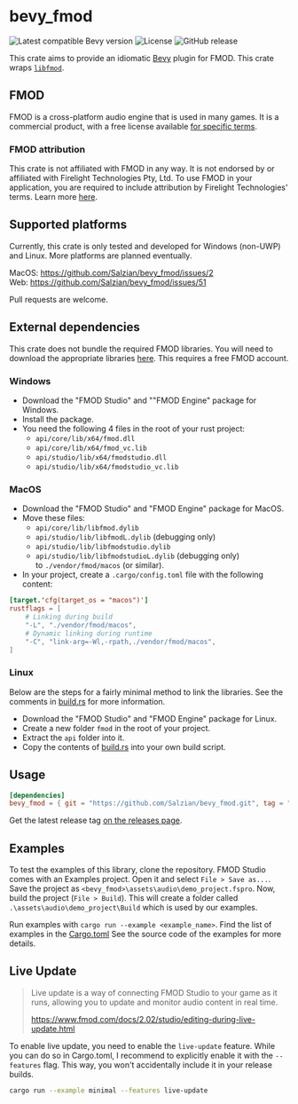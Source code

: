 # bevy_fmod

![Latest compatible Bevy version][Bevy badge]
![License][License img]
![GitHub release][GitHub release img]

This crate aims to provide an idiomatic [Bevy] plugin for FMOD. This crate wraps [`libfmod`][libfmod].

## FMOD

FMOD is a cross-platform audio engine that is used in many games. It is a commercial product, with a free license
available [for specific terms][FMOD licensing].

### FMOD attribution

This crate is not affiliated with FMOD in any way. It is not endorsed by or affiliated with Firelight Technologies Pty,
Ltd. To use FMOD in your application, you are required to include attribution by Firelight Technologies' terms.
Learn more [here][FMOD attribution].

## Supported platforms

Currently, this crate is only tested and developed for Windows (non-UWP) and Linux. More platforms are planned
eventually.

MacOS: https://github.com/Salzian/bevy_fmod/issues/2  
Web: https://github.com/Salzian/bevy_fmod/issues/51

Pull requests are welcome.

## External dependencies

This crate does not bundle the required FMOD libraries. You will need to download the appropriate
libraries [here][FMOD libraries download].
This requires a free FMOD account.

### Windows

- Download the "FMOD Studio" and ""FMOD Engine" package for Windows.
- Install the package.
- You need the following 4 files in the root of your rust project:
    - `api/core/lib/x64/fmod.dll`
    - `api/core/lib/x64/fmod_vc.lib`
    - `api/studio/lib/x64/fmodstudio.dll`
    - `api/studio/lib/x64/fmodstudio_vc.lib`

### MacOS

- Download the "FMOD Studio" and "FMOD Engine" package for MacOS.
- Move these files:
    - `api/core/lib/libfmod.dylib`
    - `api/studio/lib/libfmodL.dylib` (debugging only)
    - `api/studio/lib/libfmodstudio.dylib`
    - `api/studio/lib/libfmodstudioL.dylib` (debugging only)  
      to `./vendor/fmod/macos` (or similar).
- In your project, create a `.cargo/config.toml` file with the following content:

```toml
[target.'cfg(target_os = "macos")']
rustflags = [
    # Linking during build  
    "-L", "./vendor/fmod/macos",
    # Dynamic linking during runtime
    "-C", "link-arg=-Wl,-rpath,./vendor/fmod/macos",
]
```

### Linux

Below are the steps for a fairly minimal method to link the libraries. See the comments
in [build.rs](https://github.com/Salzian/bevy_fmod/blob/main/build.rs) for more information.

- Download the "FMOD Studio" and "FMOD Engine" package for Linux.
- Create a new folder `fmod` in the root of your project.
- Extract the `api` folder into it.
- Copy the contents of [build.rs](https://github.com/Salzian/bevy_fmod/blob/main/build.rs) into your own build script.

## Usage

```toml
[dependencies]
bevy_fmod = { git = "https://github.com/Salzian/bevy_fmod.git", tag = "<bevy_fmod release tag>" }
```

Get the latest release tag [on the releases page][GitHub releases].

## Examples

To test the examples of this library, clone the repository. FMOD Studio comes with an Examples project. Open it and
select `File > Save as...`. Save the project as `<bevy_fmod>\assets\audio\demo_project.fspro`.
Now, build the project (`File > Build`). This will create a folder called `.\assets\audio\demo_project\Build` which is
used by our examples.

Run examples with `cargo run --example <example_name>`. Find the list of examples in the [Cargo.toml](./Cargo.toml) See
the source code of the examples for more details.

## Live Update

> Live update is a way of connecting FMOD Studio to your game as it runs,
> allowing you to update and monitor audio content in real time.
>
> <https://www.fmod.com/docs/2.02/studio/editing-during-live-update.html>

To enable live update, you need to enable the `live-update` feature. While you can do so in Cargo.toml, I recommend
to explicitly enable it with the `--features` flag. This way, you won't accidentally include it in your release builds.

```sh
cargo run --example minimal --features live-update
```

[Bevy]: https://bevyengine.org

[Bevy badge]: https://img.shields.io/badge/Bevy-0.14-232326

[FMOD licensing]: https://fmod.com/licensing

[FMOD attribution]: https://fmod.com/attribution

[FMOD libraries download]: https://fmod.com/download#fmodengine

[FMOD revision history]: https://www.fmod.com/docs/2.02/studio/welcome-to-fmod-studio-revision-history.html

[FMOD 2.02.12 img]: https://img.shields.io/badge/FMOD-2.02.12-black

[FMOD 2.02.20 img]: https://img.shields.io/badge/FMOD-2.02.20-black

[libfmod]: https://github.com/lebedec/libfmod

[demo_project]: https://drive.google.com/file/d/13Mxq_jEHXDLuam6M9whNowGUf_KBGKTU/view?usp=sharing

[salzian]: https://salzian.dev

[License img]: https://img.shields.io/badge/License-MIT%20OR%20Apache%202.0-informal

[GitHub releases]: https://github.com/Salzian/bevy_fmod/releases/latest

[GitHub release img]: https://img.shields.io/github/v/release/Salzian/bevy_fmod?filter=v*
